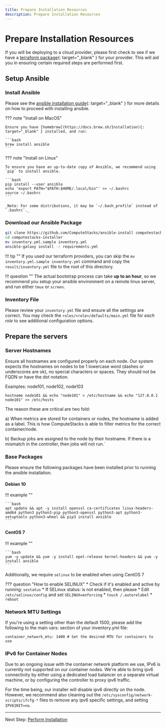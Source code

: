 ```yaml
---
title: Prepare Installation Resources 
description: Prepare Installation Resources 
---
```

# Prepare Installation Resources 

If you will be deploying to a cloud provider, please first check to see if we have a [terraform package](https://github.com/ComputeStacks?q=terraform&type=&language=){: target="_blank" } for your provider. This will aid you in ensuring certain required steps are performed first.

## Setup Ansible

### Install Ansible

Please see the [ansible installation guide](https://docs.ansible.com/ansible/latest/installation_guide/intro_installation.html){: target="_blank" } for more details on how to proceed with installing ansible.

??? note "Install on MacOS"

    Ensure you have [homebrew](https://docs.brew.sh/Installation){: target="_blank" } installed, and run:

    ```bash
    brew install ansible
    ```

??? note "Install on Linux"

    To ensure you have an up-to-date copy of Ansible, we recommend using `pip` to install ansible.

    ```bash
    pip install --user ansible
    echo 'export PATH="$PATH:$HOME/.local/bin"' >> ~/.bashrc
    source ~/.bashrc
    ```

    _Note: For some distributions, it may be `~/.bash_profile` instead of `.bashrc`._


### Download our Ansible Package

```bash
git clone https://github.com/ComputeStacks/ansible-install computestacks-installer
cd computestacks-installer
mv inventory.yml.sample inventory.yml
ansible-galaxy install -r requirements.yml
```

!!! tip ""
    If you used our terraform providers, you can skip the `mv inventory.yml.sample inventory.yml` command and copy the `result/inventory.yml` file to the root of this directory.

!!! question ""
    The actual bootstrap process can take **up to an hour**, so we recommend you setup your ansible environment on a remote linux server, and run either `tmux` or `screen`.


### Inventory File

Please review your `inventory.yml` file and ensure all the settings are correct. You may check the `roles/<role>/defaults/main.yml` file for _each role_ to see additional configuration options.


## Prepare the servers

### Server Hostnames

Ensure all hostnames are configured properly on each node. Our system expects the hostnames on nodes to be 1 lowercase word (dashes or underscores are ok), no special characters or spaces. They should not be FQDN or have the dot notation.

Examples: node101, node102, node103

`hostname node101 && echo "node101" > /etc/hostname && echo "127.0.0.1 node101" >> /etc/hosts`

The reason these are critical are two fold:

a) When metrics are stored for containers or nodes, the hostname is added as a label. This is how ComputeStacks is able to filter metrics for the correct container/node. 

b) Backup jobs are assigned to the node by their hostname. If there is a mismatch in the controller, then jobs will not run.`

### Base Packages

Please ensure the following packages have been installed prior to running the ansible installation.

#### Debian 10
!!! example ""

    ```bash
    apt update && apt -y install openssl ca-certificates linux-headers-amd64 python3 python3-pip python3-openssl python3-apt python3-setuptools python3-wheel && pip3 install ansible
    ```

#### CentOS 7
!!! example ""

    ```bash
    yum -y update && yum -y install epel-release kernel-headers && yum -y install ansible
    ```


Additionally, we require `selinux` to be enabled when using CentOS 7

??? question "How to enable SELINUX"
    * Check if it's enabled and active by running: `sestatus`
    * If SELinux status: is not enabled, then please
      * Edit `/etc/selinux/config` and set `SELINUX=enforcing`
      * `touch /.autorelabel`
      * `reboot`

### Network MTU Settings

If you're using a setting other than the default 1500, please add the following to the main vars: section of your inventory.yml file:

```
container_network_mtu: 1400 # Set the desired MTU for containers to use
```

### IPv6 for Container Nodes

Due to an ongoing issue with the container network platform we use, IPv6 is currently not supported on our container nodes. We're able to bring ipv6 connectivity by either using a dedicated load balancer on a separate virtual machine, or by configuring the controller to proxy ipv6 traffic.

For the time being, our installer will disable ipv6 directly on the node. However, we recommend also cleaning out the `/etc/sysconfig/network-scripts/ifcfg-*` files to remove any ipv6 specific settings, and setting `IPV6INIT=no`.

---
Next Step: [Perform Installation](2_perform.md)
